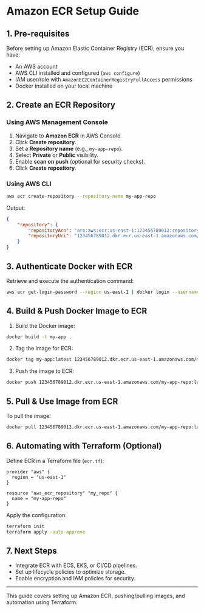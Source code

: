 # Amazon ECR Setup Guide

## 1. Pre-requisites

Before setting up Amazon Elastic Container Registry (ECR), ensure you have:

- An AWS account
- AWS CLI installed and configured (`aws configure`)
- IAM user/role with `AmazonEC2ContainerRegistryFullAccess` permissions
- Docker installed on your local machine

## 2. Create an ECR Repository

### Using AWS Management Console

1. Navigate to **Amazon ECR** in AWS Console.
2. Click **Create repository**.
3. Set a **Repository name** (e.g., `my-app-repo`).
4. Select **Private** or **Public** visibility.
5. Enable **scan on push** (optional for security checks).
6. Click **Create repository**.

### Using AWS CLI

```sh
aws ecr create-repository --repository-name my-app-repo
```

Output:

```json
{
    "repository": {
        "repositoryArn": "arn:aws:ecr:us-east-1:123456789012:repository/my-app-repo",
        "repositoryUri": "123456789012.dkr.ecr.us-east-1.amazonaws.com/my-app-repo"
    }
}
```

## 3. Authenticate Docker with ECR

Retrieve and execute the authentication command:

```sh
aws ecr get-login-password --region us-east-1 | docker login --username AWS --password-stdin 123456789012.dkr.ecr.us-east-1.amazonaws.com
```

## 4. Build & Push Docker Image to ECR

1. Build the Docker image:

```sh
docker build -t my-app .
```

2. Tag the image for ECR:

```sh
docker tag my-app:latest 123456789012.dkr.ecr.us-east-1.amazonaws.com/my-app-repo:latest
```

3. Push the image to ECR:

```sh
docker push 123456789012.dkr.ecr.us-east-1.amazonaws.com/my-app-repo:latest
```

## 5. Pull & Use Image from ECR

To pull the image:

```sh
docker pull 123456789012.dkr.ecr.us-east-1.amazonaws.com/my-app-repo:latest
```

## 6. Automating with Terraform (Optional)

Define ECR in a Terraform file (`ecr.tf`):

```hcl
provider "aws" {
  region = "us-east-1"
}

resource "aws_ecr_repository" "my_repo" {
  name = "my-app-repo"
}
```

Apply the configuration:

```sh
terraform init
terraform apply -auto-approve
```

## 7. Next Steps

- Integrate ECR with ECS, EKS, or CI/CD pipelines.
- Set up lifecycle policies to optimize storage.
- Enable encryption and IAM policies for security.

---
This guide covers setting up Amazon ECR, pushing/pulling images, and automation using Terraform.

